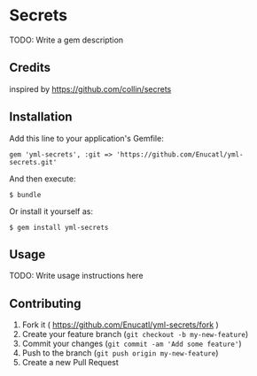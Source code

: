# Secrets

TODO: Write a gem description

## Credits
inspired by https://github.com/collin/secrets

## Installation

Add this line to your application's Gemfile:

    gem 'yml-secrets', :git => 'https://github.com/Enucatl/yml-secrets.git'

And then execute:

    $ bundle

Or install it yourself as:

    $ gem install yml-secrets

## Usage

TODO: Write usage instructions here

## Contributing

1. Fork it ( https://github.com/Enucatl/yml-secrets/fork )
2. Create your feature branch (`git checkout -b my-new-feature`)
3. Commit your changes (`git commit -am 'Add some feature'`)
4. Push to the branch (`git push origin my-new-feature`)
5. Create a new Pull Request
